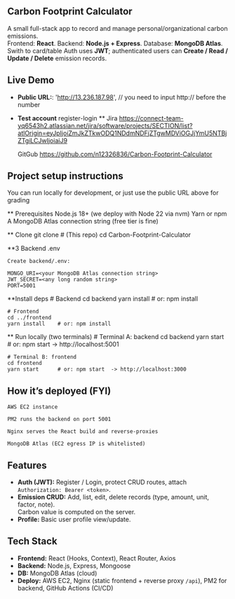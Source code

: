 ## Carbon Footprint Calculator

A small full-stack app to record and manage personal/organizational carbon emissions.  
Frontend: **React**. Backend: **Node.js + Express**. Database: **MongoDB Atlas**. 
Swith to card/table 
Auth uses **JWT**; authenticated users can **Create / Read / Update / Delete** emission records.

## Live Demo

- **Public URL:**: 'http://13.236.187.98', // you need to input http:// before the number
- **Test account** register-login
  ** Jira
  https://connect-team-yq6543h2.atlassian.net/jira/software/projects/SECTION/list?atlOrigin=eyJpIjoiZmJkZTkwODQ1NDdmNDFjZTgwMDViOGJjYmU5NTBjZTgiLCJwIjoiaiJ9

  GitGub
  https://github.com/n12326836/Carbon-Footprint-Calculator




## Project setup instructions
   You can run locally for development, or just use the public URL above for grading
  
  ** Prerequisites
    Node.js 18+ (we deploy with Node 22 via nvm)
    Yarn or npm
    A MongoDB Atlas connection string (free tier is fine)

  ** Clone
    git clone <your-repo-url>  # (This repo)
    cd Carbon-Footprint-Calculator

  **3 Backend .env

    Create backend/.env:

    MONGO_URI=<your MongoDB Atlas connection string>
    JWT_SECRET=<any long random string>
    PORT=5001

  **Install deps
    # Backend
    cd backend
    yarn install    # or: npm install

    # Frontend
    cd ../frontend
    yarn install    # or: npm install



  ** Run locally (two terminals)
    # Terminal A: backend
    cd backend
    yarn start      # or: npm start  -> http://localhost:5001

    # Terminal B: frontend
    cd frontend
    yarn start      # or: npm start  -> http://localhost:3000

  ## How it’s deployed (FYI)

    AWS EC2 instance

    PM2 runs the backend on port 5001

    Nginx serves the React build and reverse-proxies

    MongoDB Atlas (EC2 egress IP is whitelisted)


## Features

- **Auth (JWT):** Register / Login, protect CRUD routes, attach `Authorization: Bearer <token>`.
- **Emission CRUD:** Add, list, edit, delete records (type, amount, unit, factor, note).  
  Carbon value is computed on the server.
- **Profile:** Basic user profile view/update.


## Tech Stack

- **Frontend:** React (Hooks, Context), React Router, Axios  
- **Backend:** Node.js, Express, Mongoose  
- **DB:** MongoDB Atlas (cloud)  
- **Deploy:** AWS EC2, Nginx (static frontend + reverse proxy `/api`), PM2 for backend, GitHub Actions (CI/CD)
